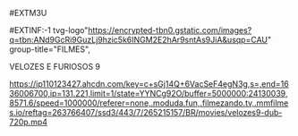 #EXTM3U

#EXTINF:-1 tvg-logo"https://encrypted-tbn0.gstatic.com/images?q=tbn:ANd9GcRi9GuzLj9hzic5k6INGM2E2hAr9sntAs9JiA&usqp=CAU" group-title="FILMES",

VELOZES E FURIOSOS 9

https://ip110123427.ahcdn.com/key=c+sGj14Q+6VacSeF4egN3g,s=,end=1636006700,ip=131.221,limit=1/state=YYNCg92O/buffer=5000000:24130039,8571.6/speed=1000000/referer=none,.moduda.fun,.filmezando.tv,.mmfilmes.io/reftag=263766407/ssd3/443/7/265215157/BR/movies/velozes9-dub-720p.mp4

